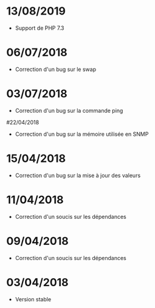 # 13/08/2019

- Support de PHP 7.3

# 06/07/2018

- Correction d'un bug sur le swap

# 03/07/2018

- Correction d'un bug sur la commande ping

#22/04/2018

- Correction d'un bug sur la mémoire utilisée en SNMP

# 15/04/2018

- Correction d'un bug sur la mise à jour des valeurs

# 11/04/2018

- Correction d'un soucis sur les dépendances

# 09/04/2018

- Correction d'un soucis sur les dépendances

# 03/04/2018

- Version stable
